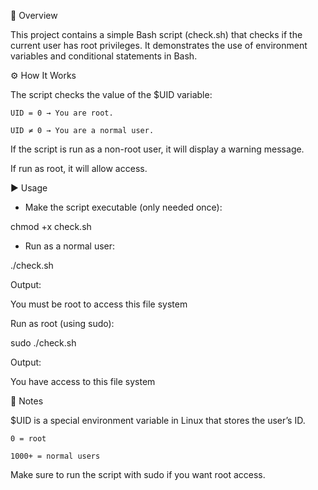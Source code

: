 📌 Overview

This project contains a simple Bash script (check.sh) that checks if the current user has root privileges.
It demonstrates the use of environment variables and conditional statements in Bash.

⚙️ How It Works

The script checks the value of the $UID variable:

    UID = 0 → You are root.

    UID ≠ 0 → You are a normal user.

If the script is run as a non-root user, it will display a warning message.

If run as root, it will allow access.



▶️ Usage

- Make the script executable (only needed once):

chmod +x check.sh


- Run as a normal user:

./check.sh


Output:

You must be root to access this file system


Run as root (using sudo):

sudo ./check.sh


Output:

You have access to this file system



📒 Notes

$UID is a special environment variable in Linux that stores the user’s ID.

    0 = root

    1000+ = normal users

Make sure to run the script with sudo if you want root access.